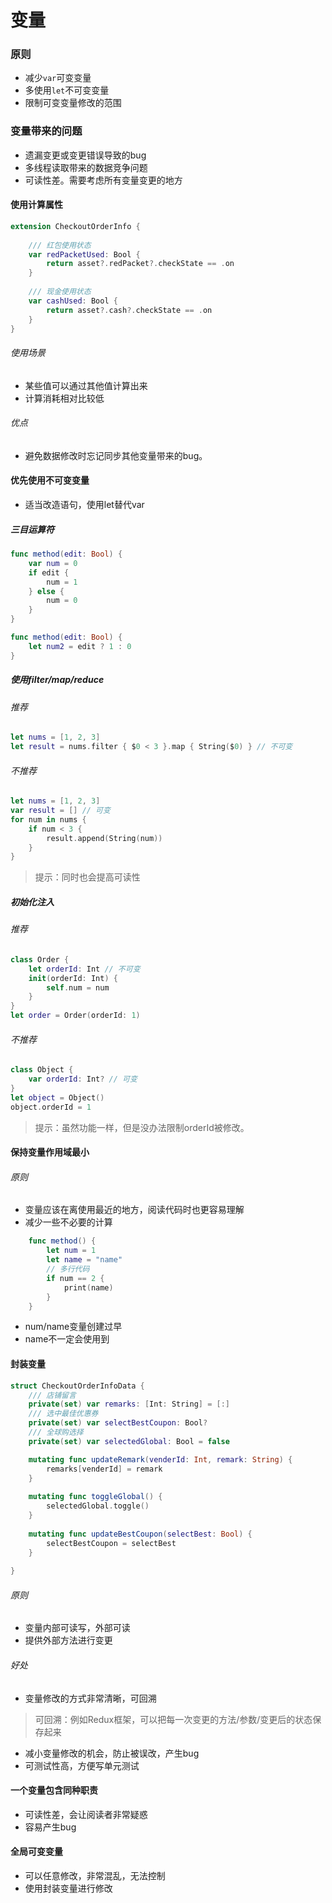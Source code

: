 # 变量

### 原则
- 减少`var`可变变量
- 多使用`let`不可变变量
- 限制可变变量修改的范围

### 变量带来的问题
- 遗漏变更或变更错误导致的bug
- 多线程读取带来的数据竞争问题
- 可读性差。需要考虑所有变量变更的地方

#### 使用计算属性
```swift
extension CheckoutOrderInfo {
    
    /// 红包使用状态
    var redPacketUsed: Bool {
        return asset?.redPacket?.checkState == .on
    }
    
    /// 现金使用状态
    var cashUsed: Bool {
        return asset?.cash?.checkState == .on
    }
}
```
###### 使用场景
- 某些值可以通过其他值计算出来
- 计算消耗相对比较低
###### 优点
- 避免数据修改时忘记同步其他变量带来的bug。

#### 优先使用不可变变量
- 适当改造语句，使用let替代var
##### 三目运算符
```swift
func method(edit: Bool) {
    var num = 0
    if edit {
        num = 1
    } else {
        num = 0
    }
}
```
```swift
func method(edit: Bool) {
    let num2 = edit ? 1 : 0
}
```

##### 使用filter/map/reduce
###### 推荐
```swift
let nums = [1, 2, 3]
let result = nums.filter { $0 < 3 }.map { String($0) } // 不可变
```
###### 不推荐
```swift
let nums = [1, 2, 3]
var result = [] // 可变
for num in nums {
    if num < 3 {
        result.append(String(num))
    }
}
```
> 提示：同时也会提高可读性

##### 初始化注入
###### 推荐
```swift
class Order {
    let orderId: Int // 不可变
    init(orderId: Int) {
        self.num = num
    }
}
let order = Order(orderId: 1)
```
###### 不推荐
```swift
class Object {
    var orderId: Int? // 可变
}
let object = Object()
object.orderId = 1
```
> 提示：虽然功能一样，但是没办法限制orderId被修改。


#### 保持变量作用域最小
###### 原则
- 变量应该在离使用最近的地方，阅读代码时也更容易理解
- 减少一些不必要的计算

```swift
    func method() {
        let num = 1
        let name = "name"
        // 多行代码
        if num == 2 {
            print(name)
        }
    }
```
- num/name变量创建过早
- name不一定会使用到

#### 封装变量
```swift
struct CheckoutOrderInfoData {
    /// 店铺留言
    private(set) var remarks: [Int: String] = [:]
    /// 选中最佳优惠券
    private(set) var selectBestCoupon: Bool?
    /// 全球购选择
    private(set) var selectedGlobal: Bool = false

    mutating func updateRemark(venderId: Int, remark: String) {
        remarks[venderId] = remark
    }
    
    mutating func toggleGlobal() {
        selectedGlobal.toggle()
    }
    
    mutating func updateBestCoupon(selectBest: Bool) {
        selectBestCoupon = selectBest
    }
    
}
```
###### 原则
- 变量内部可读写，外部可读
- 提供外部方法进行变更
###### 好处
- 变量修改的方式非常清晰，可回溯
> 可回溯：例如Redux框架，可以把每一次变更的方法/参数/变更后的状态保存起来
- 减小变量修改的机会，防止被误改，产生bug
- 可测试性高，方便写单元测试

#### 一个变量包含同种职责
- 可读性差，会让阅读者非常疑惑
- 容易产生bug

#### 全局可变变量
- 可以任意修改，非常混乱，无法控制
- 使用封装变量进行修改

